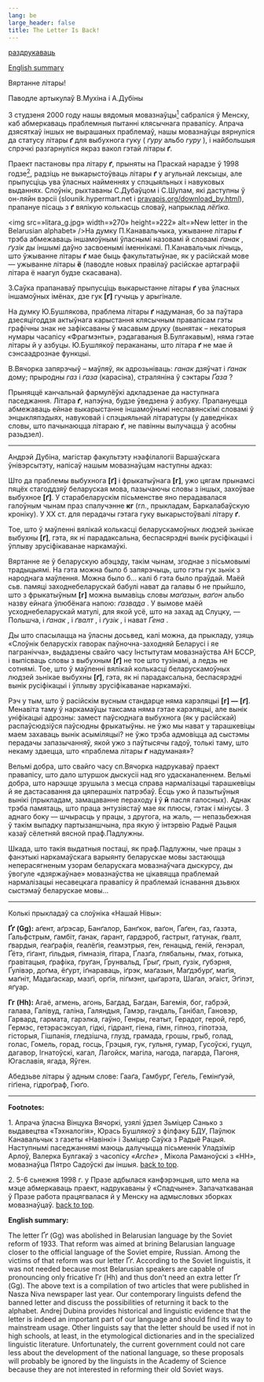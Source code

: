 ```yaml
---
lang: be
large_header: false
title: The Letter Is Back!
---
```


<a href=»#»>раздрукаваць

</a><a href=»#english»>English summary</a>

Вяртанне літары!

Паводле артыкулаў В.Мухіна і А.Дубіны

<span id=»footnote1»></span>3 студзеня 2000 году нашы вядомыя мовазнаўцы<a href=»#foot1»><sup>1</sup></a> сабраліся ў Менску, каб абмеркаваць праблемныя пытанні клясычнага правапісу. Апрача дзясяткаў іншых не вырашаных праблемаў, нашы мовазнаўцы вярнуліся да статусу літары <strong>ґ</strong> для выбухнога гуку ( *ґуру*  альбо  *гуру* ), і найбольшыя спрэчкі разгарнуліся якраз вакол гэтай літары <strong>ґ</strong>.

<span id=»footnote2»></span>Праект пастановы пра літару <strong>ґ</strong>, прыняты на Праскай нарадзе ў 1998 годзе<a href=»#foot2»><sup>2</sup></a>, радзіць не выкарыстоўваць літары <strong>ґ</strong> у агульнай лексыцы, але прыпусціць ува ўласных найменнях у спэцыяльных і навуковых выданнях. Слоўнік, рыхтаваны С.Дубаўцом і С.Шупам, які даступны ў он-ляйн вэрсіі (slounik.hypermart.net і <a href=»download_by.html»>pravapis.org/download_by.html</a>), прапануе пісаць з <strong>ґ</strong> вялікую колькасць словаў, напрыклад  *лёґіка.* 

<img src=»litara_g.jpg» width=»270» height=»222» alt=»New letter in the Belarusian alphabet» />На думку П.Канавальчыка, ужыванне літары <strong>ґ</strong> трэба абмежаваць іншамоўнымі ўласнымі назовамі й словамі  *ґанак* ,  *ґузік*  ды іншымі даўно засвоенымі іменнікамі. П.Канавальчык лічыць, што ўжыванне літары <strong>ґ</strong> мае быць факультатыўнае, як у расійскай мове — ужыванне літары <strong>ё</strong> (паводле новых правілаў расійскае артаграфіі літара ё наагул будзе скасавана).

З.Саўка прапанаваў прыпусціць выкарыстанне літары <strong>ґ</strong> ува ўласных іншамоўных імёнах, дзе гук <strong>[ґ]</strong> гучыць у арыгінале.

На думку Ю.Бушлякова, праблема літары <strong>ґ</strong> надуманая, бо за паўтара дзесяцігоддзя актыўнага карыстання клясычным правапісам гэты графічны знак не зафіксаваны ў масавым друку (вынятак – некаторыя нумары часапісу «Фрагмэнты», рэдагаваныя В.Булгакавым), няма гэтае літары й у азбуцы. Ю.Бушлякоў перакананы, што літара <strong>ґ</strong> не  мае й сэнсаадрознае функцыі.

В.Вячорка запярэчыў – маўляў, як адрозьніваць:  *ганак*  дзяўчат і  *ґанак*  дому; прыродны  *газ*  і  *ґаза*  (карасіна), страляніна ў сэктары  *Ґаза* ?

Прыняццё канчальнай фармулёўкі адкладзенае да наступнага паседжання. Літара <strong>ґ</strong>, напэўна, будзе ўведзена ў азбуку. Прапануецца абмежаваць ейнае выкарыстанне іншамоўнымі неславянскімі словамі ў энцыкляпэдыях, навуковай і спэцыяльнай літаратуры (у даведніках словы, што пачынаюцца літараю <strong>ґ</strong>, не павінны вылучацца ў асобны разьдзел).

<hr />

Андрэй Дубіна, магістар факультэту нэафілалогіі Варшаўскага ўнівэрсытэту, напісаў нашым мовазнаўцам наступны адказ:

Што да праблемы выбухнога <strong>[ґ]</strong> і фрыкатыўнага <strong>[г]</strong>, ужо цягам прынамсі пяцёх стагоддзяў беларуская мова, пазычаючы словы з іншых, захоўвае выбухное <strong>[ґ]</strong>. У старабеларускім пісьменстве яно перадавалася галоўным чынам праз спалучэнне <strong>кг</strong> (гл., прыкладам, Баркалабаўскую кроніку). У ХХ ст. для перадачы гэтага гуку выкарыстоўвалі літару <strong>ґ</strong>.

Тое, што ў маўленні вялікай колькасці беларускамоўных людзей зьнікае выбухны <strong>[ґ]</strong>, гэта, як ні парадаксальна, беспасярэдні вынік русіфікацыі і ўплыву зрусіфікаванае наркамаўкі.

Вяртанне яе ў беларускую абэцэду, такім чынам, згоднае з пісьмовымі традыцыямі. На гэта можна было б запярэчыць, што гэты гук зьнік з народнага маўлення. Можна было б... калі б гэта было праўдай. Маёй сьв. памяці заходнебеларускай бабулі нават да галавы б не прыйшло, што з фрыкатыўным <strong>[г]</strong> можна вымавіць словы  *маґазын, ваґон*  альбо назву ейнага ўлюбёнага напою:  *ґазвада* . У вымове маёй усходнебеларускай матулі, для якой усё, што на захад ад Слуцку, — Польшча, і  *ґанак* , і  *ґвалт* , і  *ґузік* , і нават  *Ґена* .

Ды што спасылацца на ўласны досьвед, калі можна, да прыкладу, узяць «Слоўнік беларускіх гаворак паўночна-заходняй Беларусі і яе пагранічча», выдадзены свайго часу Інстытутам мовазнаўства АН БССР, і выпісваць словы з выбухным <strong>[ґ]</strong> не  тое што тузінамі, а ледзь не  сотнямі. Тое, што ў маўленні вялікай колькасці беларускамоўных людзей зьнікае выбухны <strong>[ґ]</strong>, гэта, як ні парадаксальна, беспасярэдні вынік русіфікацыі і ўплыву зрусіфікаванае наркамаўкі.

Рэч у тым, што ў расійскім вусным стандарце няма карэляцыі <strong>[г] —</strong> <strong>[ґ]</strong>. Менавіта таму ў наркамаўцы таксама няма гэтае карэляцыі, але вынік уніфікацыі адрозны: замест паўсюднага выбухнога (як у расійскай) распаўсюдзіўся паўсюдны фрыкатыўны. не ўжо мы нават у тарашкевіцы маем захаваць вынік асыміляцыі? не ўжо трэба адмовіцца ад сыстэмы перадачы запазычанняў, якой ужо з паўтысячы гадоў, толькі таму, што некаму здаецца, што «праблема літары <strong>ґ</strong> надуманая»?

Вельмі добра, што свайго часу сп.Вячорка надрукаваў праект правапісу, што дало штуршок дыскусіі над яго удасканаленнем. Вельмі добра, што нарэшце зрушыла з месца справа нармалізацыі тарашкевіцы й яе дастасавання да цяперашніх патрэбаў. Ёсць ужо й пазытыўныя вынікі (прыкладам, замацаванне пераходу <strong>і</strong> ў <strong>й</strong> пасля галосных). Аднак трэба памятаць, што праца энтузіястаў мае як плюсы, гэтак і мінусы. З аднаго боку — шчырасць у працы, з другога, на жаль, — непазьбежная ў такім выпадку партызаншчына, пра якую ў інтэрвію Радыё Рацыя казаў сёлетняй вясной праф.Падлужны.

Шкада, што такія выдатныя постаці, як праф.Падлужны, чые працы з фанэтыкі наркамаўскага варыянту беларускае мовы застаюцца неперасягненым узорам беларускага мовазнаўчага дыскурсу, ды ўвогуле «дзяржаўнае» мовазнаўства не цікавяцца праблемай нармалізацыі несавецкага правапісу й праблемай існавання дзьвюх сыстэмаў беларускае мовы...

<hr />

Колькі прыкладаў са слоўніка «Нашай Нівы»:

<strong>Ґґ (Gg):</strong> аґент, аґрэсар, Банґалор, Банґкок, ваґон, Ґаґен, ґаз, ґазэта, Ґальфстрым, ґамбіт, ґанак, ґарант, ґардэроб, ґастрыт, ґатунак, ґвалт, ґвардыя, ґеаґрафія, ґеалёґія, ґеамэтрыя, ґен, ґенацыд, ґеній, ґенэрал, Ґётэ, ґіґант, ґільдыя, ґімназія, ґітара, Ґлазґа, ґлябальны, ґмах, ґотыка, ґравітацыя, ґрафіка, ґруґан, Ґрунвальд, Ґрыґ, ґрып, ґузік, ґубэрня, Ґулівэр, доґма, ёґурт, іґнараваць, іґрэк, маґазын, Маґдэбурґ, маґія, маґніт, Мадаґаскар, мазґі, орґія, піґмэнт, цыґарэта, Шаґал, эґаіст, Эґіпэт, яґуар.

<strong>Гг (Hh):</strong> Агаё, агмень, агонь, Багдад, Багдан, Багемія, бог, габрэй, галава, Галівуд, галіна, Галяндыя, Гамэр, гандаль, Ганібал, Гановэр, Гарвард, гармата, гарэлка, гаўно, Генры, геатыт, Герадот, герой, герб, Гермэс, гетэрасэксуал, гідкі, гідрант, гіена, гімн, гіпноз, гіпотэза, гісторыя, Гішпанія, гледзішча, глузд, грамада, грошы, грыб, голад, голас, Гомель, горад, госць, Грэцыя, гук, гульня, гумар, Гусоўскі, гуцул, дагавор, Ігнатоўскі, кагал, Лагойск, магіла, нагода, пагарда, Пагоня, Югаславія, ягада, Яўген.

Абедзьве літары ў адным слове: Гааґа, Гамбурґ, Геґель, Гемінґуэй, гіґіена, гідроґраф, Гюґо.

<hr />

<strong>Footnotes:</strong>

<span id=»foot1»></span>1. Апрача ўласна Вінцука Вячоркі, узялі ўдзел Зьміцер Санько з выдавецтва «Тэхналогія», Юрась Бушлякоў з філфаку БДУ, Паўлюк Канавальчык з газеты «Навінкі» і Зьміцер Саўка з Радыё Рацыя. Наступнымі паседжаннямі маюць далучыцца пісьменнік Уладзімір Арлоў, Валерка Булгакаў з часопісу  *«Arche»* , Мікола Раманоўскі з «НН», мовазнаўца Пятро Садоўскі ды іншыя. <span class=»small»><a href=»#footnote1»>back to top</a>.</span>

<span id=»foot2»></span>2. 5-6 сьнежня 1998 г. у Празе адбылася канфэрэнцыя, што мела на мэце абмеркаваць праект, надрукаваны ў «Спадчыне». Запачаткаваная ў Празе работа працягвалася й у Менску на адмысловых зборках мовазнаўцаў. <span class=»small»><a href=»#footnote2»>back to top</a>.</span>

<span id=»english»></span> <strong>English summary:</strong>

The letter Ґґ (Gg) was abolished in Belarusian language by the Soviet reform of 1933. That reform was aimed at brining Belarusian language closer to the official language of the Soviet empire, Russian. Among the victims of that reform was our letter Ґґ. According to the Soviet linguistis, it was not needed because most Belarusian speakers are capable of pronouncing only fricative Гг (Hh) and thus don't need an extra letter Ґґ (Gg). The above text is a compilation of two articles that were published in Nasza Niva newspaper last year. Our contemporary linguists defend the banned letter and discuss the possibilities of returning it back to the alphabet. Andrej Dubina provides historical and linguistic evidence that the letter is indeed an important part of our language and should find its way to mainstream usage. Other linguists say that the letter should be used if not in high schools, at least, in the etymological dictionaries and in the specialized linguistic literature. Unfortunately, the current government could not care less about the development of the national language, so these proposals will probably be ignored by the linguists in the Academy of Science because they are not interested in reforming their old Soviet ways.
